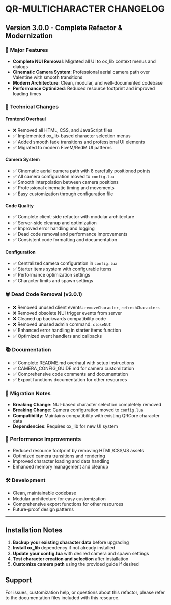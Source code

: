 # QR-MULTICHARACTER CHANGELOG

## Version 3.0.0 - Complete Refactor & Modernization

### 🎥 **Major Features**
- **Complete NUI Removal**: Migrated all UI to ox_lib context menus and dialogs
- **Cinematic Camera System**: Professional aerial camera path over Valentine with smooth transitions
- **Modern Architecture**: Clean, modular, and well-documented codebase
- **Performance Optimized**: Reduced resource footprint and improved loading times

### 🔧 **Technical Changes**

#### Frontend Overhaul
- ❌ Removed all HTML, CSS, and JavaScript files
- ✅ Implemented ox_lib-based character selection menus
- ✅ Added smooth fade transitions and professional UI elements
- ✅ Migrated to modern FiveM/RedM UI patterns

#### Camera System
- ✅ Cinematic aerial camera path with 8 carefully positioned points
- ✅ All camera configuration moved to `config.lua`
- ✅ Smooth interpolation between camera positions
- ✅ Professional cinematic timing and movements
- ✅ Easy customization through configuration file

#### Code Quality
- ✅ Complete client-side refactor with modular architecture
- ✅ Server-side cleanup and optimization
- ✅ Improved error handling and logging
- ✅ Dead code removal and performance improvements
- ✅ Consistent code formatting and documentation

#### Configuration
- ✅ Centralized camera configuration in `config.lua`
- ✅ Starter items system with configurable items
- ✅ Performance optimization settings
- ✅ Character limits and spawn settings

### 🗑️ **Dead Code Removal (v3.0.1)**
- ❌ Removed unused client events: `removeCharacter`, `refreshCharacters`
- ❌ Removed obsolete NUI trigger events from server
- ❌ Cleaned up backwards compatibility code
- ❌ Removed unused admin command: `closeNUI`
- ✅ Enhanced error handling in starter items function
- ✅ Optimized event handlers and callbacks

### 📚 **Documentation**
- ✅ Complete README.md overhaul with setup instructions
- ✅ CAMERA_CONFIG_GUIDE.md for camera customization
- ✅ Comprehensive code comments and documentation
- ✅ Export functions documentation for other resources

### 🔄 **Migration Notes**
- **Breaking Change**: NUI-based character selection completely removed
- **Breaking Change**: Camera configuration moved to `config.lua`
- **Compatibility**: Maintains compatibility with existing QRCore character data
- **Dependencies**: Requires ox_lib for new UI system

### 🚀 **Performance Improvements**
- Reduced resource footprint by removing HTML/CSS/JS assets
- Optimized camera transitions and rendering
- Improved character loading and data handling
- Enhanced memory management and cleanup

### 🛠️ **Development**
- Clean, maintainable codebase
- Modular architecture for easy customization
- Comprehensive export functions for other resources
- Future-proof design patterns

---

## Installation Notes

1. **Backup your existing character data** before upgrading
2. **Install ox_lib** dependency if not already installed
3. **Update your config.lua** with desired camera and spawn settings
4. **Test character creation and selection** after installation
5. **Customize camera path** using the provided guide if desired

## Support

For issues, customization help, or questions about this refactor, please refer to the documentation files included with this resource.
